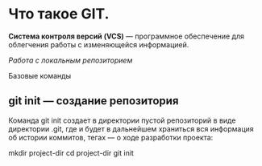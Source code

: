 # Что такое GIT.

**Cистема контроля версий (VCS)** — программное обеспечение для облегчения работы с изменяющейся информацией.

*Работа с локальным репозиторием*

Базовые команды
## git init — создание репозитория

Команда git init создает в директории пустой репозиторий в виде директории .git, где и будет в дальнейшем храниться вся информация об истории коммитов, тегах — о ходе разработки проекта:

mkdir project-dir
cd project-dir
git init
